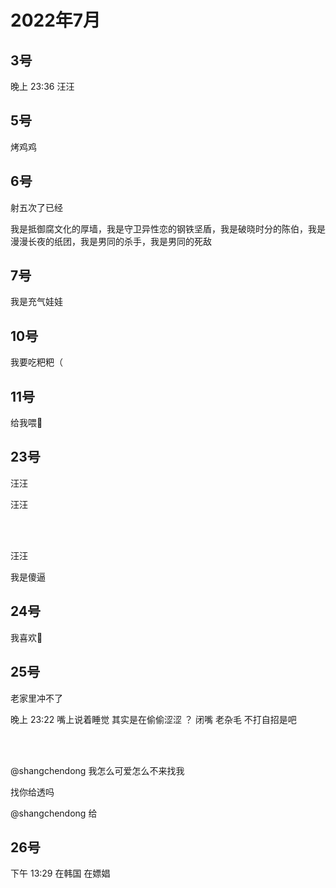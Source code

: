 # 2022年7月

<script setup lang="ts">
import { QTagColors } from 'fake-qq-ui';

</script>

## 3号

<q-window title="我的世界话题群">

<q-tip>晚上 23:36</q-tip>
<q-text name="dabiti hiahia" tag="LV35 厨房杀手" :tag-color="QTagColors.purple"
avatar="https://q2.qlogo.cn/headimg_dl?dst_uin=2830068959&spec=100">汪汪</q-text>

</q-window>

## 5号

<q-window title="我的世界话题群">

<q-text name="dabiti hiahia" tag="LV32 小变态" :tag-color="QTagColors.purple"
avatar="https://q2.qlogo.cn/headimg_dl?dst_uin=2830068959&spec=100">烤鸡鸡</q-text>

</q-window>

## 6号

<q-window title="我的世界话题群">

<q-text name="勺子别回头我是碗" tag="LV100 群罪犯" :tag-color="QTagColors.purple"
avatar="https://q2.qlogo.cn/headimg_dl?dst_uin=2860986565&spec=100">射五次了已经</q-text>

<q-text name="只有未来骗我让秘密可以言语" tag="LV100 🖕🏻" :tag-color="QTagColors.blue"
avatar="https://q2.qlogo.cn/headimg_dl?dst_uin=2939004685&spec=100">我是抵御腐文化的厚墙，我是守卫异性恋的钢铁坚盾，我是破晓时分的陈伯，我是漫漫长夜的纸团，我是男同的杀手，我是男同的死敌
</q-text>

</q-window>

## 7号

<q-window title="Minecraft资源群">

<q-text name="断桥烟雨" tag="LV100 𒐪𒐪𒐪𒐪" :tag-color="QTagColors.purple"
avatar="https://q2.qlogo.cn/headimg_dl?dst_uin=3512772833&spec=100">我是充气娃娃</q-text>

</q-window>

## 10号

<q-window title="Minecraft资源群">

<q-text name="土豆儿" tag="LV100 土豆土豆土豆" :tag-color="QTagColors.purple"
avatar="https://q2.qlogo.cn/headimg_dl?dst_uin=3442827834&spec=100">我要吃粑粑（</q-text>

</q-window>

## 11号

<q-window title="我的世界话题群">

<q-text name="土豆土豆土豆" tag="LV100 烧土豆" :tag-color="QTagColors.purple"
avatar="https://q2.qlogo.cn/headimg_dl?dst_uin=3442827834&spec=100">给我喂💩</q-text>

</q-window>


## 23号

<q-window title="Minecraft资源群">

<q-text name="头衔" tag="LV100 头衔" :tag-color="QTagColors.purple"
avatar="https://q2.qlogo.cn/headimg_dl?dst_uin=3108373549&spec=100">汪汪</q-text>

<q-text name="土豆儿" tag="LV96 超级无敌变态" :tag-color="QTagColors.purple"
avatar="https://q2.qlogo.cn/headimg_dl?dst_uin=3442827834&spec=100">汪汪</q-text>

</q-window>

<br>
<br>

<q-window title="我的世界话题群">

<q-text name="看不见我" tag="LV100 头衔" :tag-color="QTagColors.purple"
avatar="https://q2.qlogo.cn/headimg_dl?dst_uin=3108373549&spec=100">汪汪</q-text>

<q-text name="土豆土豆土豆" tag="LV100 烧土豆" :tag-color="QTagColors.purple"
avatar="https://q2.qlogo.cn/headimg_dl?dst_uin=3442827834&spec=100">我是傻逼</q-text>

</q-window>


## 24号

<q-window title="Minecraft资源群">

<q-text name="白井 黒子" tag="LV100 夹击妹抖" :tag-color="QTagColors.purple"
avatar="https://q2.qlogo.cn/headimg_dl?dst_uin=1783737017&spec=100" >我喜欢🐔</q-text>

</q-window>

## 25号

<q-window title="Minecraft资源群">

<q-text name="断桥烟雨" tag="LV100 𒐪𒐪𒐪𒐪" :tag-color="QTagColors.purple"
avatar="https://q2.qlogo.cn/headimg_dl?dst_uin=3512772833&spec=100" >老家里冲不了</q-text>

<q-tip>晚上 23:22</q-tip>
<q-text name="色批头子被子豪炒饭🥵" tag="LV87 末影龙" :tag-color="QTagColors.grey"
avatar="https://q2.qlogo.cn/headimg_dl?dst_uin=3427272825&spec=100" >嘴上说着睡觉</q-text>
<q-text name="色批头子被子豪炒饭🥵" tag="LV87 末影龙" :tag-color="QTagColors.grey"
avatar="https://q2.qlogo.cn/headimg_dl?dst_uin=3427272825&spec=100" >其实是在偷偷涩涩</q-text>
<q-text name="土豆儿" tag="LV96 超级无敌变态" :tag-color="QTagColors.purple"
avatar="https://q2.qlogo.cn/headimg_dl?dst_uin=3442827834&spec=100" >？</q-text>
<q-text name="土豆儿" tag="LV96 超级无敌变态" :tag-color="QTagColors.purple"
avatar="https://q2.qlogo.cn/headimg_dl?dst_uin=3442827834&spec=100" >闭嘴</q-text>
<q-text name="土豆儿" tag="LV96 超级无敌变态" :tag-color="QTagColors.purple"
avatar="https://q2.qlogo.cn/headimg_dl?dst_uin=3442827834&spec=100" >老杂毛</q-text>
<q-text name="色批头子被子豪炒饭🥵" tag="LV87 末影龙" :tag-color="QTagColors.grey"
avatar="https://q2.qlogo.cn/headimg_dl?dst_uin=3427272825&spec=100" >不打自招是吧</q-text>


</q-window>

<br>
<br>

<q-window title="我的世界话题群">

<q-text name="柒玖:我是你爹" tag="LV25 鼻涕没我变态" :tag-color="QTagColors.purple"
avatar="https://q2.qlogo.cn/headimg_dl?dst_uin=819913420&spec=100" ><a at>@shangchendong</a> 我怎么可爱怎么不来找我</q-text>

<q-text name="shangchendong" tag="LV25 老舔狗肾虚仔" :tag-color="QTagColors.purple"
avatar="https://q2.qlogo.cn/headimg_dl?dst_uin=2860986565&spec=100" >找你给透吗</q-text>

<q-text name="柒玖:我是你爹" tag="LV25 鼻涕没我变态" :tag-color="QTagColors.purple"
avatar="https://q2.qlogo.cn/headimg_dl?dst_uin=819913420&spec=100" ><a at>@shangchendong</a> 给</q-text>


</q-window>


## 26号

<q-window title="Minecraft资源群">

<q-tip>下午 13:29</q-tip>
<q-text name="§" tag="LV41 爱女装的苦逼" :tag-color="QTagColors.purple"
avatar="https://q2.qlogo.cn/headimg_dl?dst_uin=3030376163&spec=100">在韩国</q-text>
<q-text name="§" tag="LV41 爱女装的苦逼" :tag-color="QTagColors.purple"
avatar="https://q2.qlogo.cn/headimg_dl?dst_uin=3030376163&spec=100">在嫖娼</q-text>
<q-image name="§" tag="LV41 爱女装的苦逼" :tag-color="QTagColors.purple"
avatar="https://q2.qlogo.cn/headimg_dl?dst_uin=3030376163&spec=100" src="/img/2022-7-26-1.jfif"></q-image>

</q-window>
